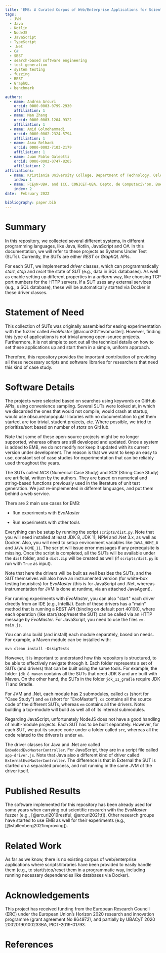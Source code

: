 ```yaml
---
title: 'EMB: A Curated Corpus of Web/Enterprise Applications for Scientific Research in Software Engineering'
tags:
  - JVM
  - Java
  - Kotlin
  - NodeJS
  - JavaScript
  - TypeScript
  - .Net
  - C#
  - SBST
  - search-based software engineering
  - test generation
  - system testing
  - fuzzing
  - REST
  - GraphQL 
  - benchmark

authors:
  - name: Andrea Arcuri
    orcid: 0000-0003-0799-2930
    affiliation: 1
  - name: Man Zhang
    orcid: 0000-0003-1204-9322
    affiliation: 1
  - name: Amid Golmohammadi
    orcid: 0000-0002-2324-5794
    affiliation: 1
  - name: Asma Belhadi
    orcid: 0000-0002-7103-2179
    affiliation: 1
  - name: Juan Pablo Galeotti
    orcid: 0000-0002-0747-8205
    affiliation: 2
affiliations:
  - name: Kristiania University College, Department of Technology, Oslo, Norway
    index: 1
  - name: FCEyN-UBA, and ICC, CONICET-UBA, Depto. de Computaci\'on, Buenos Aires, Argentina
    index: 2
date:  February 2022

bibliography: paper.bib
---
```


# Summary

In this repository,
we collected several different systems, in different programming languages, like
Java, Kotlin, JavaScript and C#.
In this documentation, we will refer to these projects as Systems Under Test (SUTs).
Currently, the SUTs are either _REST_ or _GraphQL_ APIs.

For each SUT, we implemented _driver_ classes, which can programmatically _start_, _stop_ and _reset_ the state of SUT (e.g., data in SQL databases).
As well as enable setting up different properties in a _uniform_ way, like choosing TCP port numbers for the HTTP servers.
If a SUT uses any external services (e.g., a SQL database), these will be automatically started via Docker in these driver classes.

# Statement of Need

This collection of SUTs was originally assembled for easing experimentation with the fuzzer called _EvoMaster_ [@arcuri2021evomaster].
However, finding this type of applications is not trivial among open-source projects.
Furthermore, it is not simple to sort out all the technical details on how to set these applications up and start them in a simple, uniform approach.

Therefore, this repository provides the important contribution of providing all these necessary scripts and software libraries for researchers that need this kind of case study.


# Software Details

The projects were selected based on searches using keywords on GitHub APIs, using convenience sampling.
Several SUTs were looked at, in which we discarded the ones that would not compile, would crash at startup, would use obscure/unpopular libraries with no documentation to get them started, are too trivial, student projects, etc.
Where possible, we tried to prioritize/sort based on number of _stars_ on GitHub.


Note that some of these open-source projects might be no longer supported, whereas others are still developed and updated.
Once a system is added to EMB, we do not modify nor keep it updated with its current version under development.
The reason is that we want to keep an easy to use, constant set of case studies for experimentation that can be reliably used throughout the years.

The SUTs called _NCS_ (Numerical Case Study) and _SCS_ (String Case Study) are artificial, written by the authors.
They are based on numerical and string-based functions previously used in the literature of unit test generation.
We just re-implemented in different languages, and put them behind a web service.


There are 2 main use cases for EMB:

* Run experiments with _EvoMaster_

* Run experiments with other tools

Everything can be setup by running the script `scripts/dist.py`.
Note that you will need installed at least JDK 8, JDK 11, NPM and .Net 3.x, as well as Docker.
Also, you will need to setup environment variables like `JAVA_HOME_8` and `JAVA_HOME_11`.
The script will issue error messages if any prerequisite is missing.
Once the script is completed, all the SUTs will be available under the `dist` folder, and a `dist.zip` will be created as well (if `scripts/dist.py` is run with `True` as input).

Note that here the drivers will be built as well besides the SUTs, and the SUT themselves will also have an instrumented version (for white-box testing heuristics) for _EvoMaster_ (this is for JavaScript and .Net, whereas instrumentation for JVM is done at runtime, via an attached JavaAgent).


For running experiments with _EvoMaster_, you can also "start" each driver directly from an IDE (e.g., IntelliJ).
Each of these drivers has a "main" method that is running a REST API (binding on default port 40100), where each operation (like start/stop/reset the SUT) can be called via an HTTP message by _EvoMaster_.
For JavaScript, you need to use the files `em-main.js`.


You can also build (and install) each module separately, based on needs.
For example, a Maven module can be installed with:

``mvn clean install -DskipTests``

However, it is important to understand how this repository is structured, to be able to effectively navigate through it.
Each folder represents a set of SUTs (and drivers) that can be built using the same tools.
For example, the folder `jdk_8_maven` contains all the SUTs that need JDK 8 and are built with Maven.
On the other hand, the SUTs in the folder `jdk_11_gradle` require JDK 11 and Gradle.

For JVM and .Net, each module has 2 submodules, called `cs` (short for "Case Study") and `em` (short for "EvoMaster").
`cs` contains all the source code of the different SUTs, whereas `em` contains all the drivers.
Note: building a top-module will build as well all of its internal submodules.

Regarding JavaScript, unfortunately NodeJS does not have a good handling of multi-module projects.
Each SUT has to be built separately.
However, for each SUT, we put its source code under a folder called `src`, whereas all the code related to the drivers is under `em`.

The driver classes for Java and .Net are called `EmbeddedEvoMasterController`.
For JavaScript, they are in a script file called `app-driver.js`.
Note that Java also a different kind of driver called `ExternalEvoMasterController`.
The difference is that in External the SUT is started on a separated process, and not running in the same JVM of the driver itself.


# Published Results

The software implemented for this repository has been already used for some years when carrying out scientific research with the _EvoMaster_ fuzzer (e.g., [@arcuri2019restful; @arcuri2021tt]).
Other research groups have started to use EMB as well for their experiments (e.g., [@stallenberg2021improving]).

# Related Work

As far as we know, there is no existing corpus of web/enterprise applications where scripts/libraries have been provided to easily handle them (e.g., to start/stop/reset them in a programmatic way, including running necessary dependencies like databases via Docker).   


# Acknowledgements

This project has received funding from the European Research Council (ERC) under the European Union’s Horizon 2020 research and innovation programme (grant agreement No 864972), and
partially by UBACyT 2020 20020190100233BA, PICT-2019-01793.

# References

